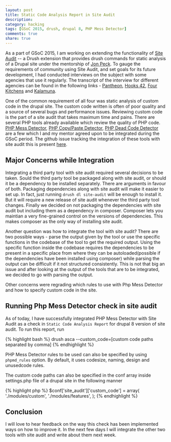 ```yaml
---
layout: post
title: Static Code Analysis Report in Site Audit
description: 
category: hacking
tags: [GSoC 2015, drush, drupal 8, PHP Mess Detector]
comments: true
share: true
---
```


As a part of GSoC 2015, I am working on extending the functionality of [Site Audit](https://drupal.org/project/site_audit)  -- a Drush extension that provides drush commands for static analysis of a Drupal site under the mentorship of [Jon Peck](https://drupal.org/u/fluxsauce). To gauge the requirements of community using Site Audit, and set goals for its future development, I had conducted interviews on the subject with some agencies that use it regularly. The transcript of the interview for different agencies can be found in the following links - [Pantheon](https://docs.google.com/document/d/1DQqlE5yh76MZvnfT8cENy6r2hgbp5c1bStmcymS-tuM/edit), [Hooks 42](https://docs.google.com/document/d/1uZavKAKWySNpoFndF23UHwIb627UF-I0q-mpdECCMyA/edit), [Four Kitchens](https://docs.google.com/document/d/1oLS2E5gssyJ4-tuP7ysUIS0hsSJjfhlZSdI-5j7LhH8/edit#heading=h.72mlvxlu8i8r) and [Kalamuna](https://docs.google.com/document/d/1pj3OrX68bh3FMw-JQnLDEyh1dI9t7lRmSldTAiSMQK8/edit#heading=h.joibnnbtsex5).

One of the common requirement of all four was static analysis of custom code in the drupal site. The custom code written is often of poor quality and a source of several bugs and performance issues. Reviewing custom code is the part of a site audit that takes maximum time and pains. There are several PHP tools already available which review the quality of PHP code. [PHP Mess Detector](http://phpmd.org), [PHP Copy/Paste Detector](https://github.com/sebastianbergmann/phpcpd), [PHP Dead Code Detector](https://github.com/sebastianbergmann/phpdcd) are a few which I and my mentor agreed upon to be integrated during the GSoC period. The github issue tracking the integration of these tools with site audit this is present [here](https://github.com/fluxsauce/site_audit/issues/45).

## Major Concerns while Integration

Integrating a third party tool with site audit required several decisions to be taken. Sould the third party tool be packaged along with site audit, or should it be a dependency to be installed separately. There are arguments in favour of both. Packaging dependencies along with site audit will make it easier to set up. In fact, just running `drush dl site-audit` will be enough to install it. But it will require a new release of site audit whenever the third party tool changes. Finally we decided on not packaging the dependencies with site audit but including them as a dependency in composer. Composer lets you maintian a very fine-grained control on the versions of dependencies. This makes composer as the only way of installing site audit.

Another question was how to integrate the tool with site audit? There are two possible ways - parse the output given by the tool or use the specific functions in the codebase of the tool to get the required output. Using the specific function inside the codebase requires the dependencies to be present in a specific place from where they can be autoloaded(possible if the dependencies have been installed using composer) while parsing the output can be difficult if it not structured consistently. This is not that big an issue and after looking at the output of the tools that are to be integrated, we decided to go with parsing the output.

Other concerns were regrading which rules to use with Php Mess Detector and how to specify custom code in the site.

## Running Php Mess Detector check in site audit

As of today, I have successfully integrated PHP Mess Detector with Site Audit as a check in `Static Code Analysis Report` for drupal 8 version of site audit. To run this report, run

{% highlight bash %}
drush asca --custom_code=[custom code paths separated by comma]
{% endhighlight %}

PHP Mess Detector rules to be used can also be specified by using `phpmd_rules` option. By default, it uses codesize, naming, design and unusedcode rules.

The custom code paths can also be specified in the conf array inside settings.php file of a drupal site in the following manner

{% highlight php %}
$conf['site_audit']['custom_code'] = array(
	'./modules/custom',
	'./modules/features',
);
{% endhighlight %}

## Conclusion

I will love to hear feedback on the way this check has been implemented ways on how to improve it. In the next few days I will integrate the other two tools with site audit and write about them next week.






